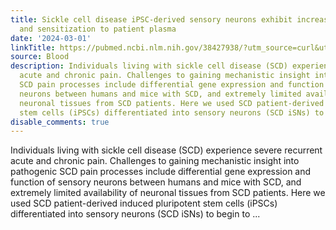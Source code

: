 ```yaml
---
title: Sickle cell disease iPSC-derived sensory neurons exhibit increased excitability
  and sensitization to patient plasma
date: '2024-03-01'
linkTitle: https://pubmed.ncbi.nlm.nih.gov/38427938/?utm_source=curl&utm_medium=rss&utm_campaign=journals&utm_content=7603509&fc=None&ff=20240302170431&v=2.18.0.post9+e462414
source: Blood
description: Individuals living with sickle cell disease (SCD) experience severe recurrent
  acute and chronic pain. Challenges to gaining mechanistic insight into pathogenic
  SCD pain processes include differential gene expression and function of sensory
  neurons between humans and mice with SCD, and extremely limited availability of
  neuronal tissues from SCD patients. Here we used SCD patient-derived induced pluripotent
  stem cells (iPSCs) differentiated into sensory neurons (SCD iSNs) to begin to ...
disable_comments: true
---
```

Individuals living with sickle cell disease (SCD) experience severe recurrent acute and chronic pain. Challenges to gaining mechanistic insight into pathogenic SCD pain processes include differential gene expression and function of sensory neurons between humans and mice with SCD, and extremely limited availability of neuronal tissues from SCD patients. Here we used SCD patient-derived induced pluripotent stem cells (iPSCs) differentiated into sensory neurons (SCD iSNs) to begin to ...